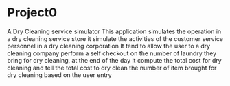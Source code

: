 # Project0
A Dry Cleaning service simulator
This application simulates the operation in a dry cleaning service store it simulate the activities of the customer service personnel in a dry cleaning corporation It tend to allow the user to a dry cleaning company perform a self checkout on the number of laundry they bring for dry cleaning, at the end of the day it compute the total cost for dry cleaning and tell the total cost to dry clean the number of item brought for dry cleaning based on the user entry
